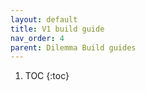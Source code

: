 ```yaml
---
layout: default
title: V1 build guide
nav_order: 4
parent: Dilemma Build guides
---
```


1. TOC
{:toc}

